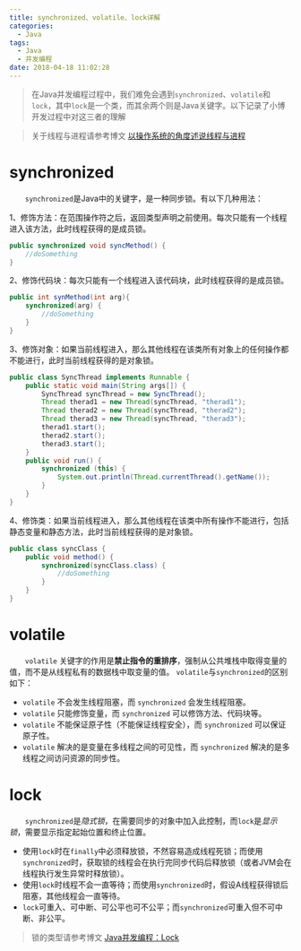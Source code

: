```yaml
---
title: synchronized、volatile、lock详解
categories: 
  - Java
tags:
  - Java
  - 并发编程
date: 2018-04-18 11:02:28
---
```


> 在Java并发编程过程中，我们难免会遇到`synchronized`、`volatile`和`lock`，其中`lock`是一个类，而其余两个则是Java关键字。以下记录了小博开发过程中对这三者的理解

<!-- more -->

> 关于线程与进程请参考博文 [以操作系统的角度述说线程与进程](http://blog.csdn.net/luoweifu/article/details/46595285)

# synchronized
&emsp;&emsp;`synchronized`是Java中的关键字，是一种同步锁。有以下几种用法：

1、修饰方法：在范围操作符之后，返回类型声明之前使用。每次只能有一个线程进入该方法，此时线程获得的是成员锁。
```java
public synchronized void syncMethod() {
	//doSomething
}
```

2、修饰代码块：每次只能有一个线程进入该代码块，此时线程获得的是成员锁。
```java
public int synMethod(int arg){
	synchronized(arg) {
		//doSomething
	}
}
```
3、修饰对象：如果当前线程进入，那么其他线程在该类所有对象上的任何操作都不能进行，此时当前线程获得的是对象锁。
```java
public class SyncThread implements Runnable {
	public static void main(String args[]) {
		SyncThread syncThread = new SyncThread();
		Thread therad1 = new Thread(syncThread, "therad1");
		Thread therad2 = new Thread(syncThread, "therad2");
		Thread therad3 = new Thread(syncThread, "therad3");
		therad1.start();
		therad2.start();
		therad3.start();
	}
	public void run() {
		synchronized (this) {
			System.out.println(Thread.currentThread().getName());
		}
	}
}
```
4、修饰类：如果当前线程进入，那么其他线程在该类中所有操作不能进行，包括静态变量和静态方法，此时当前线程获得的是对象锁。
```java
public class syncClass {
	public void method() {
		synchronized(syncClass.class) {
			//doSomething
		}
	}
}
```

# volatile
&emsp;&emsp;`volatile` 关键字的作用是**禁止指令的重排序**，强制从公共堆栈中取得变量的值，而不是从线程私有的数据栈中取变量的值。
`volatile`与`synchronized`的区别如下：

- `volatile` 不会发生线程阻塞，而 `synchronized` 会发生线程阻塞。
- `volatile` 只能修饰变量，而 `synchronized` 可以修饰方法、代码块等。
- `volatile` 不能保证原子性（不能保证线程安全），而 `synchronized` 可以保证原子性。
- `volatile` 解决的是变量在多线程之间的可见性，而 `synchronized` 解决的是多线程之间访问资源的同步性。

# lock
&emsp;&emsp;`synchronized`是*隐式锁*，在需要同步的对象中加入此控制，而`lock`是*显示锁*，需要显示指定起始位置和终止位置。

- 使用`lock`时在`finally`中必须释放锁，不然容易造成线程死锁；而使用`synchronized`时，获取锁的线程会在执行完同步代码后释放锁（或者JVM会在线程执行发生异常时释放锁）。
- 使用`lock`时线程不会一直等待；而使用`synchronized`时，假设A线程获得锁后阻塞，其他线程会一直等待。
- `lock`可重入、可中断、可公平也可不公平；而`synchronized`可重入但不可中断、非公平。
> 锁的类型请参考博文 [Java并发编程：Lock](http://www.cnblogs.com/dolphin0520/p/3923167.html)
